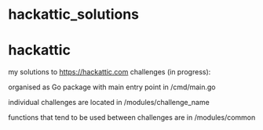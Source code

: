 # hackattic_solutions

# hackattic

my solutions to https://hackattic.com challenges (in progress):

organised as Go package with main entry point in /cmd/main.go

individual challenges are located in /modules/challenge_name

functions that tend to be used between challenges are in /modules/common
